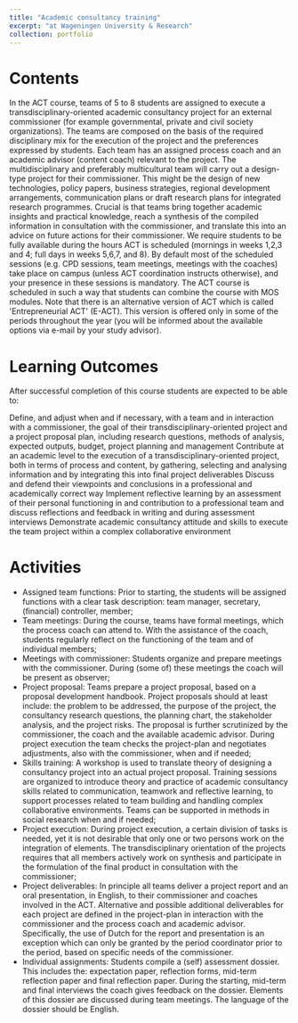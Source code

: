 ```yaml
---
title: "Academic consultancy training"
excerpt: "at Wageningen University & Research"
collection: portfolio
---
```


Contents
=====
In the ACT course, teams of 5 to 8 students are assigned to execute a transdisciplinary-oriented academic consultancy project for an external commissioner (for example governmental, private and civil society organizations). The teams are composed on the basis of the required disciplinary mix for the execution of the project and the preferences expressed by students. Each team has an assigned process coach and an academic advisor (content coach) relevant to the project. The multidisciplinary and preferably multicultural team will carry out a design-type project for their commissioner. This might be the design of new technologies, policy papers, business strategies, regional development arrangements, communication plans or draft research plans for integrated research programmes. Crucial is that teams bring together academic insights and practical knowledge, reach a synthesis of the compiled information in consultation with the commissioner, and translate this into an advice on future actions for their commissioner.
We require students to be fully available during the hours ACT is scheduled (mornings in weeks 1,2,3 and 4; full days in weeks 5,6,7, and 8). By default most of the scheduled sessions (e.g. CPD sessions, team meetings, meetings with the coaches) take place on campus (unless ACT coordination instructs otherwise), and your presence in these sessions is mandatory. The ACT course is scheduled in such a way that students can combine the course with MOS modules. Note that there is an alternative version of ACT which is called 'Entrepreneurial ACT' (E-ACT). This version is offered only in some of the periods throughout the year (you will be informed about the available options via e-mail by your study advisor).

Learning Outcomes
=====
After successful completion of this course students are expected to be able to:

Define, and adjust when and if necessary, with a team and in interaction with a commissioner, the goal of their transdisciplinary-oriented project and a project proposal plan, including research questions, methods of analysis, expected outputs, budget, project planning and management
Contribute at an academic level to the execution of a transdisciplinary-oriented project, both in terms of process and content, by gathering, selecting and analysing information and by integrating this into final project deliverables
Discuss and defend their viewpoints and conclusions in a professional and academically correct way
Implement reflective learning by an assessment of their personal functioning in and contribution to a professional team and discuss reflections and feedback in writing and during assessment interviews
Demonstrate academic consultancy attitude and skills to execute the team project within a complex collaborative environment

Activities
=====
- Assigned team functions: Prior to starting, the students will be assigned functions with a clear task description: team manager, secretary, (financial) controller, member;
- Team meetings: During the course, teams have formal meetings, which the process coach can attend to. With the assistance of the coach, students regularly reflect on the functioning of the team and of individual members;
- Meetings with commissioner: Students organize and prepare meetings with the commissioner. During (some of) these meetings the coach will be present as observer;
- Project proposal: Teams prepare a project proposal, based on a proposal development handbook. Project proposals should at least include: the problem to be addressed, the purpose of the project, the consultancy research questions, the planning chart, the stakeholder analysis, and the project risks. The proposal is further scrutinized by the commissioner, the coach and the available academic advisor. During project execution the team checks the project-plan and negotiates adjustments, also with the commissioner, when and if needed;
- Skills training: A workshop is used to translate theory of designing a consultancy project into an actual project proposal. Training sessions are organized to introduce theory and practice of academic consultancy skills related to communication, teamwork and reflective learning, to support processes related to team building and handling complex collaborative environments. Teams can be supported in methods in social research when and if needed;
- Project execution: During project execution, a certain division of tasks is needed, yet it is not desirable that only one or two persons work on the integration of elements. The transdisciplinary orientation of the projects requires that all members actively work on synthesis and participate in the formulation of the final product in consultation with the commissioner;
- Project deliverables: In principle all teams deliver a project report and an oral presentation, in English, to their commissioner and coaches involved in the ACT. Alternative and possible additional deliverables for each project are defined in the project-plan in interaction with the commissioner and the process coach and academic advisor. Specifically, the use of Dutch for the report and presentation is an exception which can only be granted by the period coordinator prior to the period, based on specific needs of the commissioner.
- Individual assignments: Students compile a (self) assessment dossier. This includes the: expectation paper, reflection forms, mid-term reflection paper and final reflection paper. During the starting, mid-term and final interviews the coach gives feedback on the dossier. Elements of this dossier are discussed during team meetings. The language of the dossier should be English.
